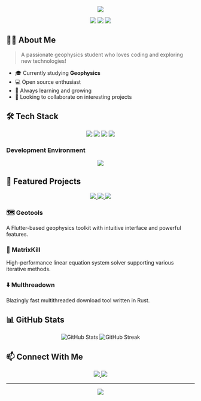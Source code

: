 <div align="center">
  <img src="https://readme-typing-svg.herokuapp.com/?lines=Hello,+I'm+little_penguin66!;Welcome+to+my+GitHub+Profile!&center=true&size=30">
</div>

<p align="center">
  <img src="https://img.shields.io/badge/Study-Geophysics-blue"/>
  <img src="https://img.shields.io/badge/Location-China-red"/>
  <img src="https://komarev.com/ghpvc/?username=littlepenguin66&color=blue&style=flat"/>
</p>

## 🧑‍🎓 About Me

> A passionate geophysics student who loves coding and exploring new technologies! 

- 🎓 Currently studying **Geophysics**
- 💻 Open source enthusiast
- 🌱 Always learning and growing
- 🤝 Looking to collaborate on interesting projects

## 🛠️ Tech Stack

<p align="center">
  <img src="https://img.shields.io/badge/Python-3776AB?style=for-the-badge&logo=python&logoColor=white"/>
  <img src="https://img.shields.io/badge/C++-00599C?style=for-the-badge&logo=c%2B%2B&logoColor=white"/>
  <img src="https://img.shields.io/badge/Matlab-0076A8?style=for-the-badge&logo=mathworks&logoColor=white"/>
  <img src="https://img.shields.io/badge/Rust-000000?style=for-the-badge&logo=rust&logoColor=white"/>
</p>

### Development Environment
<p align="center">
  <img src="https://img.shields.io/badge/VS_Code-007ACC?style=for-the-badge&logo=visual-studio-code&logoColor=white"/>
</p>

## 🚀 Featured Projects

<div align="center">
  <a href="[[link-to-geotools]](https://github.com/littlepenguin66/GeoTools)">
    <img src="https://github-readme-stats.vercel.app/api/pin/?username=littlepenguin66&repo=GeoTools&theme=dark"/>
  </a>
  <a href="https://github.com/littlepenguin66/MatrixKill">
    <img src="https://github-readme-stats.vercel.app/api/pin/?username=littlepenguin66&repo=MatrixKill&theme=dark"/>
  </a>
  <a href="https://github.com/littlepenguin66/multhreadown">
    <img src="https://github-readme-stats.vercel.app/api/pin/?username=littlepenguin66&repo=multhreadown&theme=dark"/>
  </a>
</div>

### 🗺️ Geotools
A Flutter-based geophysics toolkit with intuitive interface and powerful features.

### 📐 MatrixKill
High-performance linear equation system solver supporting various iterative methods.

### ⬇️ Multhreadown
Blazingly fast multithreaded download tool written in Rust.

## 📊 GitHub Stats

<p align="center">
  <img src="https://github-readme-stats.vercel.app/api?username=littlepenguin66&show_icons=true&theme=dark" alt="GitHub Stats" />
  <img src="https://github-readme-streak-stats.herokuapp.com/?user=littlepenguin66&theme=dark" alt="GitHub Streak" />
</p>

## 📫 Connect With Me

<p align="center">
  <a href="mailto:littlepenguinzq@gmail.com">
    <img src="https://img.shields.io/badge/Email-D14836?style=for-the-badge&logo=gmail&logoColor=white"/>
  </a>
  <a href="https://twitter.com/Jerry_z">
    <img src="https://img.shields.io/badge/Twitter-1DA1F2?style=for-the-badge&logo=twitter&logoColor=white"/>
  </a>
</p>

---

<div align="center">
  <img src="https://raw.githubusercontent.com/littlepenguin66/littlepenguin66/output/github-contribution-grid-snake.svg"/>
</div>


<!--
**littlepenguin66/littlepenguin66** is a ✨ _special_ ✨ repository because its `README.md` (this file) appears on your GitHub profile.

Here are some ideas to get you started:

- 🔭 I’m currently working on ...
- 🌱 I’m currently learning ...
- 👯 I’m looking to collaborate on ...
- 🤔 I’m looking for help with ...
- 💬 Ask me about ...
- 📫 How to reach me: ...
- 😄 Pronouns: ...
- ⚡ Fun fact: ...
-->
